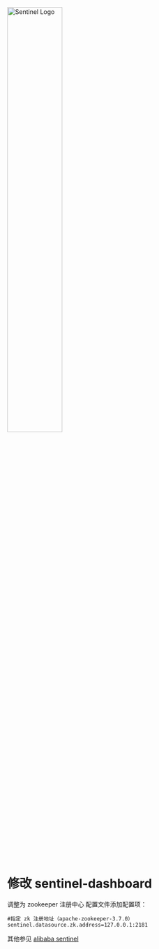 <img src="https://user-images.githubusercontent.com/9434884/43697219-3cb4ef3a-9975-11e8-9a9c-73f4f537442d.png" alt="Sentinel Logo" width="50%">

# 修改 sentinel-dashboard
调整为 zookeeper 注册中心
配置文件添加配置项：
~~~
#指定 zk 注册地址（apache-zookeeper-3.7.0）
sentinel.datasource.zk.address=127.0.0.1:2181
~~~


其他参见 [alibaba sentinel](https://github.com/alibaba/Sentinel)
